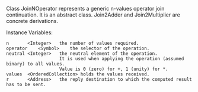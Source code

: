 Class JoinNOperator represents a generic n-values operator join continuation.
It is an abstract class.
Join2Adder and Join2Multiplier are concrete derivations.

Instance Variables:

	n		<Integer>	the number of values required.
	operator	<Symbol>	the selector of the operation.
	neutral	<Integer>	the neutral element of the operation.
						It is used when applying the operation (assumed binary) to all values.
						Value is 0 (zero) for +, 1 (unity) for *.
	values	<OrderedCollection>	holds the values received.
	r		<Address>	the reply destination to which the computed result has to be sent.
